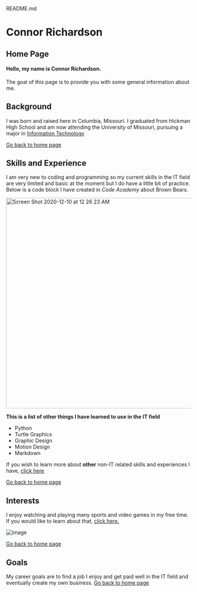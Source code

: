 README.md
# Connor Richardson
## Home Page
<h4>Hello, my name is Connor Richardson.</h4>
<body>
<p>The goal of this page is to provide you with some general information about me.</p>
</body>
  
## Background
I was born and raised here in Columbia, Missouri. I graduated from Hickman High School and am now attending the University of Missouri, pursuing a major in <a href="https://majors.missouri.edu/information-technology-bs/">Information Technology</a>

[Go back to home page](./README.md)

## Skills and Experience 
I am very new to coding and programming so my current skills in the IT field are very limited and basic at the moment but I do have a little bit of practice. Below is a code block I have created in *Code Academy* about Brown Bears.

<img width="573" alt="Screen Shot 2020-12-10 at 12 26 23 AM" src="https://user-images.githubusercontent.com/75334721/101729965-c6c4ab00-3a7e-11eb-8697-17383ff00c86.png">

**This is a list of other things I have learned to use in the IT field**
- Python
- Turtle Graphics
- Graphic Design
- Motion Design
- Markdown

If you wish to learn more about **other** non-IT related skills and experiences I have, [click here](https://github.com/cnrdbf/Skills-and-Experience.git)

[Go back to home page](./README.md)

## Interests
I enjoy watching and playing many sports and video games in my free time. If you would like to learn about that, [click here.](https://github.com/cnrdbf/Interests.git)

![image](https://user-images.githubusercontent.com/75334721/101730154-21f69d80-3a7f-11eb-891e-115a69d2605f.jpeg)

[Go back to home page](./README.md)

## Goals
My career goals are to find a job I enjoy and get paid well in the IT field and eventually create my own business.
[Go back to home page](./README.md)
